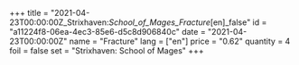 +++
title = "2021-04-23T00:00:00Z_Strixhaven:_School_of_Mages_Fracture_[en]_false"
id = "a11224f8-06ea-4ec3-85e6-d5c8d906840c"
date = "2021-04-23T00:00:00Z"
name = "Fracture"
lang = ["en"]
price = "0.62"
quantity = 4
foil = false
set = "Strixhaven: School of Mages"
+++
